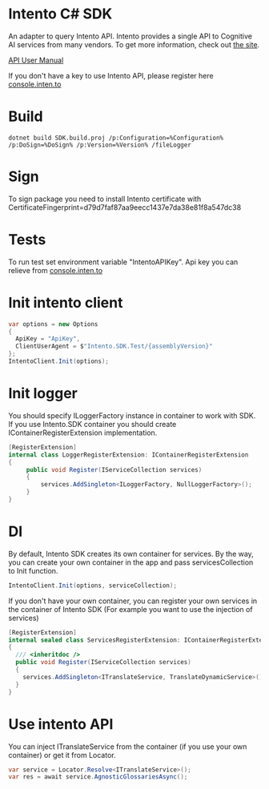 # Intento C# SDK

An adapter to query Intento API. Intento provides a single API to Cognitive AI services from many vendors.
To get more information, check out [the site](https://inten.to/).

[API User Manual](https://github.com/intento/intento-api)

If you don't have a key to use Intento API, please register here [console.inten.to](https://console.inten.to)

# Build
<code>dotnet build SDK.build.proj /p:Configuration=%Configuration% /p:DoSign=%DoSign% /p:Version=%Version% /fileLogger</code>

# Sign
To sign package you need to install Intento certificate with CertificateFingerprint=d79d7faf87aa9eecc1437e7da38e81f8a547dc38

# Tests
To run test set environment variable "IntentoAPIKey". Api key you can relieve from [console.inten.to](https://console.inten.to)

# Init intento client
 ```csharp
 var options = new Options
 {
   ApiKey = "ApiKey",
   ClientUserAgent = $"Intento.SDK.Test/{assemblyVersion}"
 };
 IntentoClient.Init(options);
 ```
# Init logger
You should specify ILoggerFactory instance in container to work with SDK. If you use Intento.SDK container you should create IContainerRegisterExtension implementation.
 ```csharp
 [RegisterExtension]
 internal class LoggerRegisterExtension: IContainerRegisterExtension
 {
      public void Register(IServiceCollection services)
      {
          services.AddSingleton<ILoggerFactory, NullLoggerFactory>();
      }
 }
 ```

# DI
By default, Intento SDK creates its own container for services. By the way, you can create your own container in the app and pass servicesCollection to Init function.
 ```csharp
IntentoClient.Init(options, serviceCollection);
 ```
If you don't have your own container, you can register your own services in the container of Intento SDK (For example you want to use the injection of services)
 ```csharp
[RegisterExtension]
internal sealed class ServicesRegisterExtension: IContainerRegisterExtension
{
   /// <inheritdoc />
   public void Register(IServiceCollection services)
   {
     services.AddSingleton<ITranslateService, TranslateDynamicService>();
   }
 }
 ```

# Use intento API
You can inject ITranslateService from the container (if you use your own container) or get it from Locator.
 ```csharp
var service = Locator.Resolve<ITranslateService>();
var res = await service.AgnosticGlossariesAsync();
 ```


